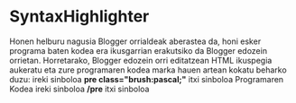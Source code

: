 # SyntaxHighlighter
Honen helburu nagusia Blogger orrialdeak aberastea da, honi esker programa baten kodea era ikusgarrian erakutsiko da Blogger edozein orrietan.
Horretarako, Blogger edozein orri editatzean HTML ikuspegia aukeratu eta zure programaren kodea marka hauen artean kokatu beharko duzu:
ireki sinboloa <b>pre class="brush:pascal;"</b> itxi sinboloa
Programaren Kodea
ireki sinboloa <b>/pre</b> itxi sinboloa
